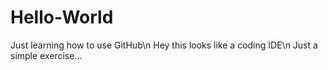 # Hello-World
Just learning how to use GitHub\n
Hey this looks like a coding IDE\n
Just a simple exercise...
